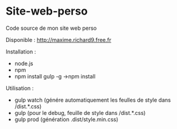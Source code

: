 # Site-web-perso
Code source de mon site web perso

Disponible : http://maxime.richard9.free.fr

Installation :

- node.js
- npm
- npm install gulp -g
->npm install

Utilisation :

- gulp watch (génére automatiquement les feulles de style dans /dist.*.css)
- gulp (pour le debug, feuille de style dans /dist.*.css)
- gulp prod (génération .dist/style.min.css)
